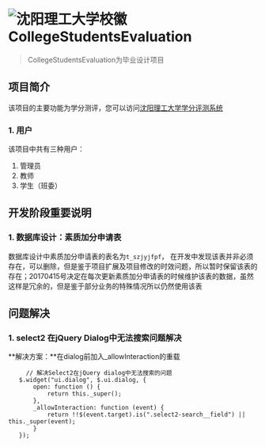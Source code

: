 # ![沈阳理工大学校徽](http://www.sylu.edu.cn/image/xbs.jpg) CollegeStudentsEvaluation
> CollegeStudentsEvaluation为毕业设计项目

## 项目简介
该项目的主要功能为学分测评，您可以访问[沈阳理工大学学分评测系统](http://www.xuemengzihe.cn)

### 1. 用户
该项目中共有三种用户：
  1. 管理员
  2. 教师
  3. 学生（班委）

## 开发阶段重要说明
### 1. 数据库设计：素质加分申请表
数据库设计中素质加分申请表的表名为`t_szjyjfpf`， 在开发中发现该表并非必须存在，可以删除，但是鉴于项目扩展及项目修改的时效问题，所以暂时保留该表的存在；20170415号决定在每次更新素质加分申请表的时候维护该表的数据，虽然这样是冗余的，但是鉴于部分业务的特殊情况所以仍然使用该表

## 问题解决
### 1. select2 在jQuery Dialog中无法搜索问题解决
 **解决方案：**在dialog前加入_allowInteraction的重载
 ```
	  // 解决Select2在jQuery dialog中无法搜索的问题
	$.widget("ui.dialog", $.ui.dialog, {
	    open: function () {
	        return this._super();
	    },
	    _allowInteraction: function (event) {
	        return !!$(event.target).is(".select2-search__field") || this._super(event);
	    }
	});
 ```

